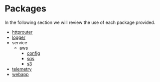# Packages

In the following section we will review the use of each package provided.

- [httprouter](packages/httprouter/index.md)
- [logger](packages/logger/index.md)
- service
    - aws
        - [config](packages/service/aws/config/index.md)
        - [sqs](packages/service/aws/sqs/index.md)
        - [s3](packages/service/aws/s3/index.md)
- [telemetry](packages/telemetry/index.md)
- [webapp](packages/webapp/index.md)
